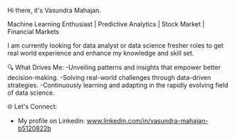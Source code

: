 Hi there, it's Vasundra Mahajan.

Machine Learning Enthusiast | Predictive Analytics | Stock Market | Financial Markets

I am currently looking for data analyst or data science fresher roles to get real world experience and enhance my knowledge and skill set.

🔍 What Drives Me:
-Unveiling patterns and insights that empower better decision-making.
-Solving real-world challenges through data-driven strategies.
-Continuously learning and adapting in the rapidly evolving field of data science.

🌐 Let's Connect:
- My profile on Linkedin: www.linkedin.com/in/vasundra-mahajan-b5120822b
  

<!---
Vasundra00/Vasundra00 is a ✨ special ✨ repository because its `README.md` (this file) appears on your GitHub profile.
You can click the Preview link to take a look at your changes.
--->
